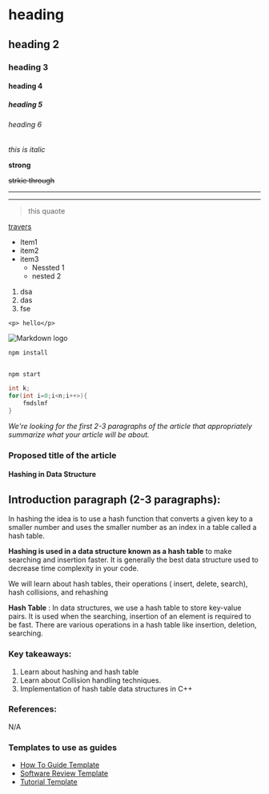# heading
## heading 2
### heading 3
#### heading 4
##### heading 5
###### heading 6

<!-- Italics -->
*this is italic* 
<!-- strong -->
**strong**
<!-- strkie through -->
~~strkie through~~


<!-- horizontal rule -->

---
___


<!-- Blockquote -->
> this quaote


<!-- links -->
<!-- anbhav is hover effect -->
[travers](www.google.com "anubhav")

<!-- UL -->
* Item1
* item2
* item3
  * Nessted 1
  * nested 2


<!-- ol -->
1. dsa
2. das
3. fse

<!-- inline code block -->
`<p> hello</p>`

<!-- Images -->

![Markdown logo](link)

<!-- GITHUB MARKDOWN -->


<!-- CODE BLOCK -->

```C++
npm install


npm start
```


```C++
int k;
for(int i=0;i<n;i++>){
    fmdslmf
}
```







*We're looking for the first 2-3 paragraphs of the article that appropriately summarize what your article will be about.*

### Proposed title of the article
#### Hashing in Data Structure

## Introduction paragraph (2-3 paragraphs):

In hashing the idea is to use a hash function that converts a given key to a smaller number and uses the smaller number as an index in a table called a hash table.

**Hashing is used in a data structure known as a hash table** to make searching and insertion faster. It is generally the best data structure used to decrease time complexity in your code.

We will learn about hash tables, their operations ( insert, delete, search), hash collisions, and rehashing 


**Hash Table** : In data structures, we use a hash table to store key-value pairs. It is used when the searching, insertion of an element is required to be fast. There are various operations in a hash table like insertion, deletion, searching.



### Key takeaways: 



1. Learn about hashing and hash table
2. Learn about Collision handling techniques.
3. Implementation of hash table data structures in C++



### References: 

N/A

### Templates to use as guides
- [How To Guide Template](https://github.com/section-engineering-education/engineering-education/blob/master/new_contributors/how-to-guide-template.md)
- [Software Review Template](https://github.com/section-engineering-education/engineering-education/blob/master/new_contributors/software-review-template.md)
- [Tutorial Template](https://github.com/section-engineering-education/engineering-education/blob/master/new_contributors/tutorial-template.md)



